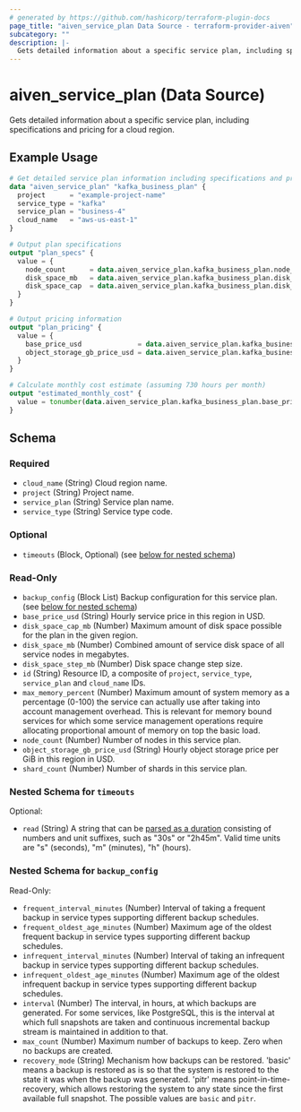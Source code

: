```yaml
---
# generated by https://github.com/hashicorp/terraform-plugin-docs
page_title: "aiven_service_plan Data Source - terraform-provider-aiven"
subcategory: ""
description: |-
  Gets detailed information about a specific service plan, including specifications and pricing for a cloud region.
---
```


# aiven_service_plan (Data Source)

Gets detailed information about a specific service plan, including specifications and pricing for a cloud region.

## Example Usage

```terraform
# Get detailed service plan information including specifications and pricing
data "aiven_service_plan" "kafka_business_plan" {
  project      = "example-project-name"
  service_type = "kafka"
  service_plan = "business-4"
  cloud_name   = "aws-us-east-1"
}

# Output plan specifications
output "plan_specs" {
  value = {
    node_count      = data.aiven_service_plan.kafka_business_plan.node_count
    disk_space_mb   = data.aiven_service_plan.kafka_business_plan.disk_space_mb
    disk_space_cap  = data.aiven_service_plan.kafka_business_plan.disk_space_cap_mb
  }
}

# Output pricing information
output "plan_pricing" {
  value = {
    base_price_usd              = data.aiven_service_plan.kafka_business_plan.base_price_usd
    object_storage_gb_price_usd = data.aiven_service_plan.kafka_business_plan.object_storage_gb_price_usd
  }
}

# Calculate monthly cost estimate (assuming 730 hours per month)
output "estimated_monthly_cost" {
  value = tonumber(data.aiven_service_plan.kafka_business_plan.base_price_usd) * 730
}
```

<!-- schema generated by tfplugindocs -->
## Schema

### Required

- `cloud_name` (String) Cloud region name.
- `project` (String) Project name.
- `service_plan` (String) Service plan name.
- `service_type` (String) Service type code.

### Optional

- `timeouts` (Block, Optional) (see [below for nested schema](#nestedblock--timeouts))

### Read-Only

- `backup_config` (Block List) Backup configuration for this service plan. (see [below for nested schema](#nestedblock--backup_config))
- `base_price_usd` (String) Hourly service price in this region in USD.
- `disk_space_cap_mb` (Number) Maximum amount of disk space possible for the plan in the given region.
- `disk_space_mb` (Number) Combined amount of service disk space of all service nodes in megabytes.
- `disk_space_step_mb` (Number) Disk space change step size.
- `id` (String) Resource ID, a composite of `project`, `service_type`, `service_plan` and `cloud_name` IDs.
- `max_memory_percent` (Number) Maximum amount of system memory as a percentage (0-100) the service can actually use after taking into account management overhead. This is relevant for memory bound services for which some service management operations require allocating proportional amount of memory on top the basic load.
- `node_count` (Number) Number of nodes in this service plan.
- `object_storage_gb_price_usd` (String) Hourly object storage price per GiB in this region in USD.
- `shard_count` (Number) Number of shards in this service plan.

<a id="nestedblock--timeouts"></a>
### Nested Schema for `timeouts`

Optional:

- `read` (String) A string that can be [parsed as a duration](https://pkg.go.dev/time#ParseDuration) consisting of numbers and unit suffixes, such as "30s" or "2h45m". Valid time units are "s" (seconds), "m" (minutes), "h" (hours).


<a id="nestedblock--backup_config"></a>
### Nested Schema for `backup_config`

Read-Only:

- `frequent_interval_minutes` (Number) Interval of taking a frequent backup in service types supporting different backup schedules.
- `frequent_oldest_age_minutes` (Number) Maximum age of the oldest frequent backup in service types supporting different backup schedules.
- `infrequent_interval_minutes` (Number) Interval of taking an infrequent backup in service types supporting different backup schedules.
- `infrequent_oldest_age_minutes` (Number) Maximum age of the oldest infrequent backup in service types supporting different backup schedules.
- `interval` (Number) The interval, in hours, at which backups are generated. For some services, like PostgreSQL, this is the interval at which full snapshots are taken and continuous incremental backup stream is maintained in addition to that.
- `max_count` (Number) Maximum number of backups to keep. Zero when no backups are created.
- `recovery_mode` (String) Mechanism how backups can be restored. 'basic' means a backup is restored as is so that the system is restored to the state it was when the backup was generated. 'pitr' means point-in-time-recovery, which allows restoring the system to any state since the first available full snapshot. The possible values are `basic` and `pitr`.
